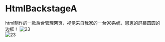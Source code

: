 # HtmlBackstageA
html制作的一款后台管理网页，视觉来自我家的一台98系统，崽崽的屏幕圆圆的边框！
![23](https://s1.ax1x.com/2022/03/09/bW3CKf.png)<BR/>
![23](https://s1.ax1x.com/2022/03/09/bW3pxP.png)<BR/>
